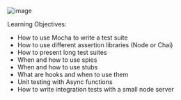 ![image](https://github.com/user-attachments/assets/c9039a4c-6da6-4610-896d-83715ac22a5b)


Learning Objectives:

- How to use Mocha to write a test suite
- How to use different assertion libraries (Node or Chai)
- How to present long test suites
- When and how to use spies
- When and how to use stubs
- What are hooks and when to use them
- Unit testing with Async functions
- How to write integration tests with a small node server
